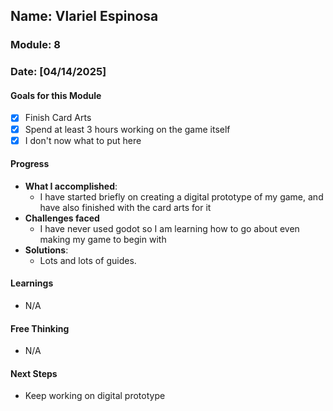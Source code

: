 <!-- Markdown Docs: https://docs.github.com/en/get-started/writing-on-github/getting-started-with-writing-and-formatting-on-github/basic-writing-and-formatting-syntax -->
## Name: Vlariel Espinosa
### Module: 8

<!-- Repeat the below as needed-->
### Date: [04/14/2025]

#### Goals for this Module
- [X] Finish Card Arts
- [X] Spend at least 3 hours working on the game itself
- [X] I don't now what to put here

#### Progress
- **What I accomplished**:
  - I have started briefly on creating a digital prototype of my game, and have also finished with the card arts for it
- **Challenges faced**
  - I have never used godot so I am learning how to go about even making my game to begin with
- **Solutions**:
  - Lots and lots of guides.

#### Learnings
- N/A

#### Free Thinking
- N/A

#### Next Steps
- Keep working on digital prototype
